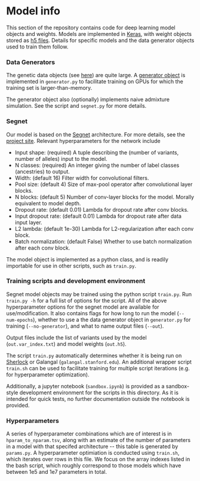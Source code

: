 # Model info

This section of the repository contains code for deep learning model objects and weights. Models are implemented in [Keras](https://keras.io/), with weight objects stored as [h5 files](https://keras.io/getting_started/faq/). Details for specific models and the data generator objects used to train them follow.

### Data Generators

The genetic data objects (see [here](https://github.com/maguirre1/deepLAI/tree/master/data/reference-panel)) are quite large. A [generator object](https://stackoverflow.com/questions/46493419/use-a-generator-for-keras-model-fit-generator) is implemented in `generator.py` to facilitate training on GPUs for which the training set is larger-than-memory. 

The generator object also (optionally) implements naive admixture simulation. See the script and `segnet.py` for more details.

### Segnet

Our model is based on the [Segnet](https://github.com/imlab-uiip/keras-segnet) architecture. For more details, see the [project site](http://mi.eng.cam.ac.uk/projects/segnet/). Relevant hyperparameters for the network include

 - Input shape: (required) A tuple describing the (number of variants, number of alleles) input to the model.
 - N classes: (required) An integer giving the number of label classes (ancestries) to output.
 - Width: (default 16) Filter width for convolutional filters.
 - Pool size: (default 4) Size of max-pool operator after convolutional layer blocks.
 - N blocks: (default 5) Number of conv-layer blocks for the model. Morally equivalent to model depth.
 - Dropout rate: (default 0.01) Lambda for dropout rate after conv blocks.
 - Input dropout rate: (default 0.01) Lambda for dropout rate after data input layer.
 - L2 lambda: (default 1e-30) Lambda for L2-regularization after each conv block.
 - Batch normalization: (default False) Whether to use batch normalization after each conv block.
 
 The model object is implemented as a python class, and is readily importable for use in other scripts, such as `train.py`.
 
 ### Training scripts and development environment
 
Segnet model objects may be trained using the python script `train.py`. Run `train.py -h` for a full list of options for the script. All of the above hyperparameter options for the segnet model are available for use/modification. It also contains flags for how long to run the model (`--num-epochs`), whether to use a the data generator object in `generator.py` for training (`--no-generator`), and what to name output files (`--out`).
 
Output files include the list of variants used by the model (`out.var_index.txt`) and model weights (`out.h5`).

The script `train.py` automatically determines whether it is being run on [Sherlock](sherlock.stanford.edu) or Galangal (`galangal.stanford.edu`). An additional wrapper script `train.sh` can be used to facilitate training for multiple script iterations (e.g. for hyperparameter optimization).

Additionally, a jupyter notebook (`sandbox.ipynb`) is provided as a sandbox-style development environment for the scripts in this directory. As it is intended for quick tests, no further documentation outside the notebook is provided.

### Hyperparameters

A series of hyperparameter combinations which are of interest is in `hparam_to_nparam.tsv`, along with an estimate of the number of parameters in  a model with that specifed architecture -- this table is generated by `params.py`. A hyperparameter optimiation is conducted using `train.sh`, which iterates over rows in this file. We focus on the array indexes listed in the bash script, which roughly correspond to those models which have between 1e5 and 1e7 parameters in total.
